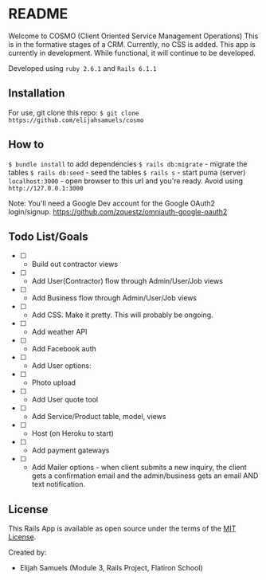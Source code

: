 # README

Welcome to COSMO (Client Oriented Service Management Operations)
This is in the formative stages of a CRM. Currently, no CSS is added.
This app is currently in development. While functional, it will continue to be developed.

Developed using `ruby 2.6.1` and `Rails 6.1.1`

## Installation
For use, git clone this repo: `$ git clone https://github.com/elijahsamuels/cosmo`

## How to

`$ bundle install` to add dependencies
`$ rails db:migrate` - migrate the tables
`$ rails db:seed` - seed the tables
`$ rails s` - start puma (server)
`localhost:3000` - open browser to this url and you're ready. Avoid using `http://127.0.0.1:3000`

Note: You'll need a Google Dev account for the Google OAuth2 login/signup.
https://github.com/zquestz/omniauth-google-oauth2

## Todo List/Goals

- [ ] - Build out contractor views 
- [ ] - Add User(Contractor) flow through Admin/User/Job views
- [ ] - Add Business flow through Admin/User/Job views
- [ ] - Add CSS. Make it pretty. This will probably be ongoing.
- [ ] - Add weather API
- [ ] - Add Facebook auth
- [ ] - Add User options:
- [ ] - Photo upload
- [ ] - Add User quote tool
- [ ] - Add Service/Product table, model, views
- [ ] - Host (on Heroku to start)
- [ ] - Add payment gateways
- [ ] - Add Mailer options - when client submits a new inquiry, the client gets a confirmation email and the admin/business gets an email AND text notification.

## License

This Rails App is available as open source under the terms of the [MIT License](https://opensource.org/licenses/MIT).

Created by:
  * Elijah Samuels (Module 3, Rails Project, Flatiron School)

